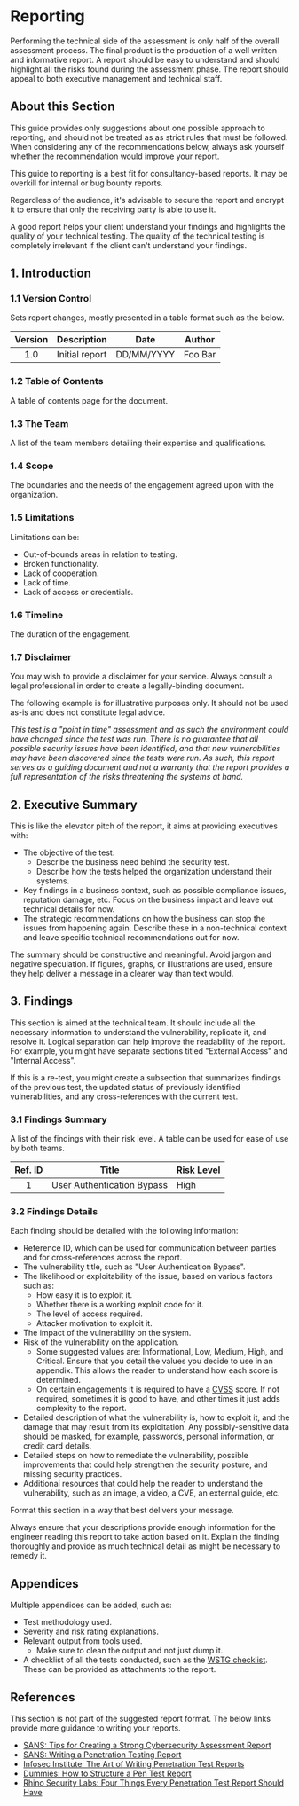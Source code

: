 # Reporting

Performing the technical side of the assessment is only half of the overall assessment process. The final product is the production of a well written and informative report. A report should be easy to understand and should highlight all the risks found during the assessment phase. The report should appeal to both executive management and technical staff.

## About this Section

This guide provides only suggestions about one possible approach to reporting, and should not be treated as as strict rules that must be followed. When considering any of the recommendations below, always ask yourself whether the recommendation would improve your report.

This guide to reporting is a best fit for consultancy-based reports. It may be overkill for internal or bug bounty reports.

Regardless of the audience, it's advisable to secure the report and encrypt it to ensure that only the receiving party is able to use it.

A good report helps your client understand your findings and highlights the quality of your technical testing. The quality of the technical testing is completely irrelevant if the client can't understand your findings.

## 1. Introduction

### 1.1 Version Control

Sets report changes, mostly presented in a table format such as the below.

| Version | Description | Date | Author |
|:-------:|-------------|------|--------|
| 1.0 | Initial report | DD/MM/YYYY | Foo Bar |

### 1.2 Table of Contents

A table of contents page for the document.

### 1.3 The Team

A list of the team members detailing their expertise and qualifications.

### 1.4 Scope

The boundaries and the needs of the engagement agreed upon with the organization.

### 1.5 Limitations

Limitations can be:

- Out-of-bounds areas in relation to testing.
- Broken functionality.
- Lack of cooperation.
- Lack of time.
- Lack of access or credentials.

### 1.6 Timeline

The duration of the engagement.

### 1.7 Disclaimer

You may wish to provide a disclaimer for your service. Always consult a legal professional in order to create a legally-binding document.

The following example is for illustrative purposes only. It should not be used as-is and does not constitute legal advice.

*This test is a "point in time" assessment and as such the environment could have changed since the test was run. There is no guarantee that all possible security issues have been identified, and that new vulnerabilities may have been discovered since the tests were run. As such, this report serves as a guiding document and not a warranty that the report provides a full representation of the risks threatening the systems at hand.*

## 2. Executive Summary

This is like the elevator pitch of the report, it aims at providing executives with:

- The objective of the test.
  - Describe the business need behind the security test.
  - Describe how the tests helped the organization understand their systems.
- Key findings in a business context, such as possible compliance issues, reputation damage, etc. Focus on the business impact and leave out technical details for now.
- The strategic recommendations on how the business can stop the issues from happening again. Describe these in a non-technical context and leave specific technical recommendations out for now.

The summary should be constructive and meaningful. Avoid jargon and negative speculation. If figures, graphs, or illustrations are used, ensure they help deliver a message in a clearer way than text would.

## 3. Findings

This section is aimed at the technical team. It should include all the necessary information to understand the vulnerability, replicate it, and resolve it. Logical separation can help improve the readability of the report. For example, you might have separate sections titled "External Access" and "Internal Access".

If this is a re-test, you might create a subsection that summarizes findings of the previous test, the updated status of previously identified vulnerabilities, and any cross-references with the current test.

### 3.1 Findings Summary

A list of the findings with their risk level. A table can be used for ease of use by both teams.

| Ref. ID |  Title | Risk Level |
|:------------:|--------|------------|
| 1 | User Authentication Bypass | High |

### 3.2 Findings Details

Each finding should be detailed with the following information:

- Reference ID, which can be used for communication between parties and for cross-references across the report.
- The vulnerability title, such as "User Authentication Bypass".
- The likelihood or exploitability of the issue, based on various factors such as:
  - How easy it is to exploit it.
  - Whether there is a working exploit code for it.
  - The level of access required.
  - Attacker motivation to exploit it.
- The impact of the vulnerability on the system.
- Risk of the vulnerability on the application.
  - Some suggested values are: Informational, Low, Medium, High, and Critical. Ensure that you detail the values you decide to use in an appendix. This allows the reader to understand how each score is determined.
  - On certain engagements it is required to have a [CVSS](https://www.first.org/cvss/) score. If not required, sometimes it is good to have, and other times it just adds complexity to the report.
- Detailed description of what the vulnerability is, how to exploit it, and the damage that may result from its exploitation. Any possibly-sensitive data should be masked, for example, passwords, personal information, or credit card details.
- Detailed steps on how to remediate the vulnerability, possible improvements that could help strengthen the security posture, and missing security practices.
- Additional resources that could help the reader to understand the vulnerability, such as an image, a video, a CVE, an external guide, etc.

Format this section in a way that best delivers your message.

Always ensure that your descriptions provide enough information for the engineer reading this report to take action based on it. Explain the finding thoroughly and provide as much technical detail as might be necessary to remedy it.

## Appendices

Multiple appendices can be added, such as:

- Test methodology used.
- Severity and risk rating explanations.
- Relevant output from tools used.
  - Make sure to clean the output and not just dump it.
- A checklist of all the tests conducted, such as the [WSTG checklist](https://github.com/OWASP/wstg/tree/master/checklist). These can be provided as attachments to the report.

## References

This section is not part of the suggested report format. The below links provide more guidance to writing your reports.

- [SANS: Tips for Creating a Strong Cybersecurity Assessment Report](https://www.sans.org/blog/tips-for-creating-a-strong-cybersecurity-assessment-report/)
- [SANS: Writing a Penetration Testing Report](https://www.sans.org/reading-room/whitepapers/bestprac/paper/33343)
- [Infosec Institute: The Art of Writing Penetration Test Reports](https://resources.infosecinstitute.com/topic/writing-penetration-testing-reports/)
- [Dummies: How to Structure a Pen Test Report](https://www.dummies.com/computers/macs/security/how-to-structure-a-pen-test-report/)
- [Rhino Security Labs: Four Things Every Penetration Test Report Should Have](https://rhinosecuritylabs.com/penetration-testing/four-things-every-penetration-test-report/)
